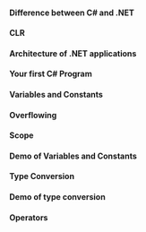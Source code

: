 #### Difference between C# and .NET   
#### CLR   
#### Architecture of .NET applications  
#### Your first C# Program  
#### Variables and Constants  
#### Overflowing  
#### Scope  
#### Demo of Variables and Constants  
#### Type Conversion   
#### Demo of type conversion   
#### Operators   

